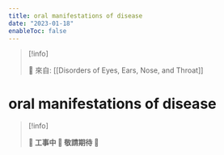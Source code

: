 ```yaml
---
title: oral manifestations of disease
date: "2023-01-18"
enableToc: false
---
```


> [!info]
>
> 🌱 來自: [[Disorders of Eyes, Ears, Nose, and Throat]]

# oral manifestations of disease

> [!info]
>
> **👷 工事中 🌱 敬請期待 🚧**


